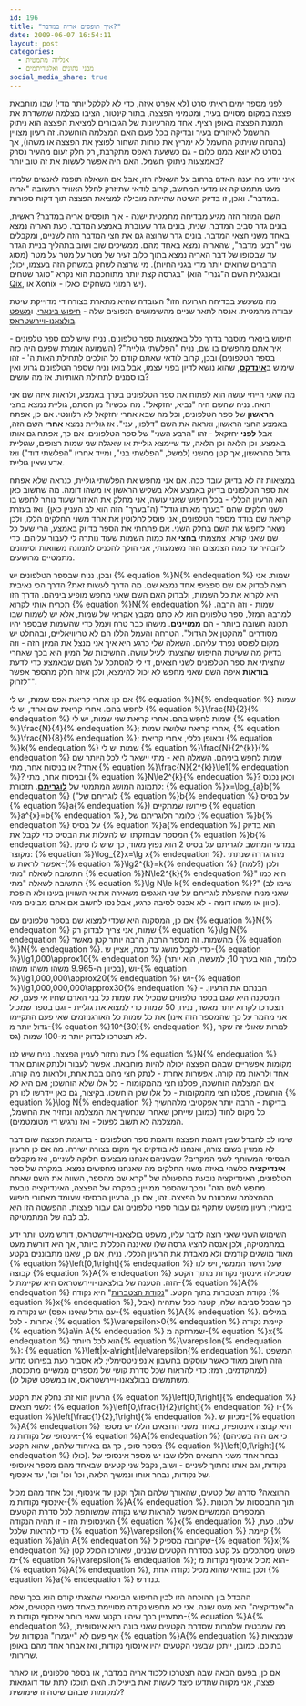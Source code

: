 ```yaml
---
id: 196
title: "איך תופסים אריה במדבר?"
date: 2009-06-07 16:54:11
layout: post
categories: 
  - אנליזה מתמטית
  - מבני נתונים ואלגוריתמים
social_media_share: true
---
```

לפני מספר ימים ראיתי סרט (לא אפרט איזה, כדי לא לקלקל יותר מדי) שבו מוחבאת פצצה במקום מסויים בעיר, ומטמיני הפצצה, בתור קינטור, הציבו מצלמה שמשדרת את תמונת הפצצה באופן רציף. אחד מהרעיונות של הגיבורים למציאת הפצצה הוא ניתוק החשמל לאיזורים בעיר ובדיקה בכל פעם האם המצלמה הוחשכה. זה רעיון מצויין (בהנחה שניתוק החשמל לא ימריץ את כוחות השחור לפוצץ את הפצצה או משהו), אך בסרט לא יוצא ממנו כלום - גם כששעת האפס מתקרבת, רק חלק זעום מהעיר נסרק באמצעות ניתוקי חשמל. האם היה אפשר לעשות את זה טוב יותר?

איני יודע מה יענה האדם ברחוב על השאלה הזו, אבל אם השאלה תופנה לאנשים שלמדו מעט מתמטיקה או מדעי המחשב, קרוב לודאי שתיזרק לחלל האוויר התשובה "אריה במדבר". ואכן, זו בדיוק השיטה שהייתה מובילה למציאת הפצצה תוך דקות ספורות.

השם המוזר הזה מגיע מבדיחה מתמטית ישנה - איך תופסים אריה במדבר? ראשית, בונים גדר סביב המדבר. שנית, בונים גדר שעוברת באמצע המדבר. כעת האריה נמצא באחד משני חצאי המדבר. בונים גדר שחוצה גם את חצי המדבר הזה לשניים, ומקבלים שני "רבעי מדבר", שהאריה נמצא באחד מהם. ממשיכים שוב ושוב בתהליך בניית הגדר עד שבסופו של דבר האריה נמצא בתוך כלוב זעיר של מטר על מטר על מטר (מסוג הדברים שרואים יותר מדי בגני החיות). מי שרוצה לשחק במשחק הזה בעצמו, יכול; בגרסה קצת יותר מתוחכמת הוא נקרא "סוגר שטחים" (ובאנגלית השם ה"גנרי" הוא <a href="http://en.wikipedia.org/wiki/Qix">Qix</a>, או Xonix - יש המוני משחקים כאלו).

מה משעשע בבדיחה הגרועה הזו? העובדה שהיא מתארת בצורה די מדוייקת שיטת עבודה מתמטית. אנסה לתאר שניים מהשימושים הנפוצים שלה - <a href="http://he.wikipedia.org/wiki/%D7%97%D7%99%D7%A4%D7%95%D7%A9_%D7%91%D7%99%D7%A0%D7%90%D7%A8%D7%99">חיפוש בינארי</a>, ו<a href="http://he.wikipedia.org/wiki/%D7%9E%D7%A9%D7%A4%D7%98_%D7%91%D7%95%D7%9C%D7%A6%D7%90%D7%A0%D7%95-%D7%95%D7%99%D7%99%D7%A8%D7%A9%D7%98%D7%A8%D7%90%D7%A1">משפט בולצאנו-ויירשטראס</a>.

חיפוש בינארי מוסבר בדרך כלל באמצעות ספר טלפונים. נניח שיש לכם ספר טלפונים - איך אתם מחפשים בו שם, נניח "הפלשתי גוליית"? (השמועה אומרת שפעם היה כזה בספר הטלפונים) ובכן, קרוב לודאי שאתם קודם כל הולכים לתחילת האות ה' - זהו שימוש ב<strong><a href="http://he.wikipedia.org/wiki/%D7%90%D7%99%D7%A0%D7%93%D7%A7%D7%A1_)%D7%9E%D7%97%D7%A9%D7%91(">אינדקס</a></strong>, שהוא נושא לדיון בפני עצמו, אבל בואו נניח שספר הטלפונים גרוע ואין בו סמנים לתחילת האותיות. אז מה עושים?

מה שאני הייתי עושה הוא לפתוח את ספר הטלפונים בערך באמצע, ולראות איזה שם אני רואה. נניח שהשם היה "נביא, יחזקאל". מה עכשיו? מן הסתם, גוליית נמצא בחצי <strong>הראשון</strong> של ספר הטלפונים, וכל מה שבא אחרי יחזקאל לא רלוונטי. אם כן, אפתח באמצע החצי הראשון, ואראה את השם "דלפון, עני". אז גוליית נמצא <strong>אחרי</strong> השם הזה, אבל <strong>לפני</strong> יחזקאל - זהו "הרבע השני" של ספר הטלפונים. אם כך, אפתח גם אותו באמצע, וכן הלאה וכן הלאה, עד שיימצא גוליית או שאגלה שני שמות רצופים, שגוליית גדול מהראשון, אך קטן מהשני (למשל, "הפלשתי בני", ומייד אחריו "הפלשתי דוד") ואז אדע שאין גוליית.

במציאות זה לא בדיוק עובד ככה. אם אני מחפש את הפלשתי גוליית, כנראה שלא אפתח את ספר הטלפונים בדיוק באמצע אלא בשליש הראשון או משהו דומה. מה שחשוב כאן הוא הרעיון הכללי - בכל חיפוש שאני עושה, אני מחלק את האיזור שעוד נותר לחפש בו לשני חלקים שהם "בערך מאותו גודל" (ה"בערך" הזה הוא לב העניין כאן), ואז בעזרת קריאת שם בודד מספר הטלפונים, אני פוסל לחלוטין את אחד משני החלקים הללו, ולכן נשאר לחפש את השם בחלק השני. אם פתחתי את הספר בדיוק באמצע, הרי שעל כל שם שאני קורא, צמצמתי <strong>בחצי</strong> את כמות השמות שעוד נותרה לי לעבור עליהם. כדי להבהיר עד כמה הצמצום הזה משמעותי, אני הולך להכניס לתמונה משוואות וסימונים מתמטיים מרושעים.

ובכן, נניח שבספר הטלפונים יש {% equation %}N{% endequation %} שמות. אני רוצה לבדוק אם שם ספציפי אחד נמצא שם. מה הדרך לעשות זאת? הדרך הכי נאיבית היא לקרוא את כל השמות, ולבדוק האם השם שאני מחפש מופיע ביניהם. הדרך הזו תכריח אותי לקרוא {% equation %}N{% endequation %} שמות - וזה הרבה. למרבה המזל, ספר טלפונים הוא לא סתם מקבץ אקראי של שמות, אלא יש לשמות שבו תכונה חשובה ביותר - הם <strong>ממויינים</strong>. מישהו כבר טרח ועמל כדי שהשמות שבספר יהיו מסודרים "מהקטן אל הגדול". הטרחה והעמל הללו הם לא טריוויאליים, ובהחלט יש מקום לפוסט נפרד עליהם. השאלה שלי כרגע היא איך אני מנצל את המיון הזה - וזה בדיוק מה ששיטת החיפוש שהצעתי לעיל עושה. החשיבות של המיון היא בכך שאחרי שחציתי את ספר הטלפונים לשני חצאים, די לי להסתכל על השם שבאמצע כדי לדעת <strong>בודאות</strong> איפה השם שאני מחפש לא יכול להימצא, ולכן איזה חלק מהספר אפשר "לזרוק".

אם כן: אחרי קריאת אפס שמות, יש לי {% equation %}N{% endequation %} שמות לחפש בהם. אחרי קריאת שם אחד, יש לי {% equation %}\frac{N}{2}{% endequation %} שמות לחפש בהם. אחרי קריאת שני שמות, יש לי {% equation %}\frac{N}{4}{% endequation %}; אחרי קריאת שלושה שמות, {% equation %}\frac{N}{8}{% endequation %}; ובאופן כללי, אחרי קריאת {% equation %}k{% endequation %} שמות יש לי {% equation %}\frac{N}{2^{k}}{% endequation %} שמות לחפש ביניהם. השאלה היא - מתי יישאר לי לכל היותר שם אחד? או בניסוח אחר, מתי {% equation %}\frac{N}{2^{k}}\le1{% endequation %}? ובניסוח אחר, מתי {% equation %}N\le2^{k}{% endequation %}? וכאן נכנס לתמונה המושג המתמטי של <strong><a href="http://he.wikipedia.org/wiki/%D7%9C%D7%95%D7%92%D7%A8%D7%99%D7%AA%D7%9Dhttp://he.wikipedia.org/wiki/%D7%9C%D7%95%D7%92%D7%A8%D7%99%D7%AA%D7%9D">לוגריתם</a></strong>. תזכורת: {% equation %}x=\log_{a}b{% endequation %} ("לוגריתם של {% equation %}b{% endequation %} על בסיס {% equation %}a{% endequation %}) פירושו שמתקיים {% equation %}a^{x}=b{% endequation %}, כלומר הלוגריתם של {% equation %}b{% endequation %} על בסיס {% equation %}a{% endequation %} הוא בדיוק המספר שבחזקתו יש להעלות את הבסיס כדי לקבל את {% equation %}b{% endequation %}. במדעי המחשב לוגריתם על בסיס 2 הוא נפוץ מאוד, כך שיש לו סימן מקוצר: {% equation %}\log_{2}x=\lg x{% endequation %}. מההגדרה שנתתי אפשר לראות ש-{% equation %}\lg2^{k}=k{% endequation %} (למה?) ולכן התשובה לשאלה "מתי {% equation %}N\le2^{k}{% endequation %}" היא כמו התשובה לשאלה "מתי {% equation %}\lg N\le k{% endequation %}?" (שימו לב שאני מניח שהפעלת לוגריתם על שני האגפים משאירה את אי השוויון בעינו ולא הופכת כיוון או משהו דומה - לא אכנס לסיבה כרגע, אבל נסו לחשוב אם אתם מבינים מהי).

אם כן, המסקנה היא שכדי למצוא שם בספר טלפונים עם {% equation %}N{% endequation %} שמות, אני צריך לבדוק רק {% equation %}\lg N{% endequation %} מהשמות. זה מספר הרבה, הרבה יותר קטן מאשר {% equation %}N{% endequation %}. כדי לקבל מושג עד כמה, אציין ש-{% equation %}\lg1,000\approx10{% endequation %} (כלומר, הוא בערך 10; למעשה, הוא יותר בכיוון ה-9.965 משהו משהו משהו), וש-{% equation %}\lg1,000,000\approx20{% endequation %} וש-{% equation %}\lg1,000,000,000\approx30{% endequation %} - הבנתם את הרעיון. המסקנה היא שגם בספר טלפונים שמכיל את שמות כל בני האדם שחיו אי פעם, לא תצטרכו לקרוא יותר מאשר, נניח, 50 שמות כדי למצוא את גוליית - וגם בספר שמכיל את כל שמות כל האורגניזמים שאי פעם התקיימו (אני מהמר על כך שהמספר הזה אינו גדול יותר מ-{% equation %}10^{30}{% endequation %}, למרות שאולי זה שקר גס) לא תצטרכו לבדוק יותר מ-100 שמות.

כעת נחזור לעניין הפצצה. נניח שיש לנו {% equation %}N{% endequation %} מקומות אפשריים שבהם הפצצה יכולה להיות מוחבאת. אפשר לעבור ולנתק אותם אחד אחד ולראות מה קורה. אפשרות אחרת - לנתק חצי מהם בבת אחת, ולראות מה קורה. אם המצלמה הוחשכה, פסלנו חצי מהמקומות - כל אלו שלא הוחשכו; ואם היא לא הוחשכה, פסלנו חצי מהמקומות - כל אלו שכן הוחשכו. בקיצור, גם כאן יידרשו לנו רק {% equation %}\log N{% endequation %} בדיקות - הרבה יותר אפקטיבי מלהחשיך כל מקום לחוד (כמובן שייתכן שאחרי שנחשיך את המצלמה ונחזיר את החשמל, המצלמה לא תשוב לפעול - ואז נרגיש די מטומטמים).

שימו לב להבדל שבין דוגמת הפצצה ודוגמת ספר הטלפונים - בדוגמת הפצצה שום דבר לא ממויין בשום צורה, ואנחנו לא בודקים אף מקום בצורה ישירה. מה אם כן הרעיון הבסיסי המשותף לשני המקרים? שבשניהם אנחנו מבצעים חלוקה לשניים, ואז מקבלים <strong>אינדיקציה</strong> כלשהי באיזה משני החלקים מה שאנחנו מחפשים נמצא. במקרה של ספר הטלפונים, האינדיקציה נובעת מהפעולה של "קרא שם מהספר, השווה את השם שאתה מחפש לשם הזה" ומכך שהספר ממויין; במקרה של הפצצה, האינדיקציה נובעת מהמצלמה שמכוונת על הפצצה. זהו, אם כן, הרעיון הבסיסי שעומד מאחורי חיפוש בינארי; רעיון מופשט שתקף גם עבור ספרי טלפונים וגם עבור פצצות. ההפשטה הזו היא לב לבה של המתמטיקה.

השימוש השני שאני רוצה לדבר עליו, משפט בולצאנו-ויירשטראס, דורש מעט יותר ידע במתמטיקה, ולכן אנסה להציג גרסה שלו שאיננה הכללית ביותר, אך היא דורשת מעט מאוד מושגים קודמים ולא מאבדת את הרעיון הכללי. נניח, אם כן, שאנו מתבוננים בקטע {% equation %}\left[0,1\right]{% endequation %} שעל הישר הממשי, ויש לנו קבוצה {% equation %}A{% endequation %} שמכילה אינסוף נקודות מתוך הקטע הזה. הטענה של בולצאנו-ויירשטראס היא שקיימת ל-{% equation %}A{% endequation %} נקודת הצטברות בתוך הקטע. "<a href="http://he.wikipedia.org/wiki/%D7%A0%D7%A7%D7%95%D7%93%D7%AA_%D7%94%D7%A6%D7%98%D7%91%D7%A8%D7%95%D7%AA">נקודת הצטברות</a>" היא נקודה {% equation %}x{% endequation %}, כך שבכל סביבה שלה, קטנה ככל שתהיה (אבל עם גודל שאינו אפס) יש נקודה מ-{% equation %}A{% endequation %}. במילים אחרות - לכל {% equation %}\varepsilon&gt;0{% endequation %} קיימת נקודה {% equation %}a\in A{% endequation %} שמרחקה מ-{% equation %}x{% endequation %} הוא לכל היותר{% equation %}\varepsilon{% endequation %}: {% equation %}\left|x-a\right|\le\varepsilon{% endequation %}. המשפט הזה חשוב מאוד כאשר עוסקים בחשבון אינפיניטסימלי; לא אסביר כעת בפירוט מדוע (למתקדמים, רמז: כדי להראות שכל סדרת קושי של מספרים ממשיים מתכנסת, משתמשים בבולצאנו-ויירשטראס, או במשפט שקול לו).

הרעיון הוא זה: נחלק את הקטע {% equation %}\left[0,1\right]{% endequation %} לשני חצאים: {% equation %}\left[0,\frac{1}{2}\right]{% endequation %} ו-{% equation %}\left[\frac{1}{2},1\right]{% endequation %}. מכיוון ש-{% equation %}A{% endequation %} היא קבוצה אינסופית, באחד משני החצאים הללו יש מספר אינסופי של נקודות מ-{% equation %}A{% endequation %} (כי אם היה בשניהם מספר סופי, כך גם באיחוד שלהם, שהוא הקטע {% equation %}\left[0,1\right]{% endequation %} כולו). נבחר אחד משני החצאים הללו שבו יש מספר אינסופי של נקודות, וגם אותו נחתוך לשניים - ושוב, נקבל שני קטעים שבאחד מהם מספר אינסופי של נקודות, נבחר אותו ונמשיך הלאה, וכו' וכו' וכו', עד אינסוף.

התוצאה? סדרה של קטעים, שהאורך שלהם הולך וקטן עד אינסוף, וכל אחד מהם מכיל אינסוף נקודות מ-{% equation %}A{% endequation %}. תוך התבססות על תכונות המספרים הממשיים אפשר להראות שיש נקודה שמשותפת לכל סדרת הקטעים האינסופית הזו - זו תהיה הנקודה {% equation %}x{% endequation %} שלנו. כעת, כדי להראות שלכל {% equation %}\varepsilon{% endequation %} קיימת {% equation %}a\in A{% endequation %} שקרובה מספיק ל-{% equation %}x{% endequation %} פשוט מסתכלים על קטע מסדרת הקטעים שבנינו, שאורכו הכולל קטן מ-{% equation %}\varepsilon{% endequation %}; הוא מכיל אינסוף נקודות מ-{% equation %}A{% endequation %}, ולכן בוודאי שהוא מכיל נקודה אחת {% equation %}a{% endequation %} כנדרש.

ההבדל בין ההוכחה הזו לבין החיפוש הבינארי שהצגתי קודם הוא בכך שפה ה"אינדיקציה" היא מעט שונה. אני לא מחפש נקודה מסויימת באחד משני הקטעים, אלא מתעניין בכך שיהיו בקטע שאני בוחר אינסוף נקודות מ-{% equation %}A{% endequation %}, מה שמבטיח שלמרות שסדרת הקטעים שאני בונה היא אינסופית, אף פעם לא "ייגמרו" הנקודות של {% equation %}A{% endequation %} שנמצאות בתוכם. כמובן, ייתכן שבשני הקטעים יהיו אינסוף נקודות, ואז אבחר אחד מהם באופן שרירותי.

אם כן, בפעם הבאה שבה תצטרכו ללכוד אריה במדבר, או בספר טלפונים, או לאתר פצצה, אני מקווה שתדעו כיצד לעשות זאת ביעילות. האם תוכלו לתת עוד דוגמאות למקומות שבהם שיטה זו שימושית?
